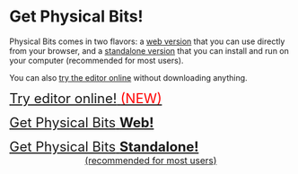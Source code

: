 # Get Physical Bits!

Physical Bits comes in two flavors: a [web version](./WEB.md) that you can use directly from your browser, and a [standalone version](./STANDALONE.md) that you can install and run on your computer (recommended for most users). 

You can also [try the editor online](http://gira.github.io/PhysicalBits/demo) without downloading anything.

<a class="btn btn-large" href="http://gira.github.io/PhysicalBits/demo" type="button"
   style="font-size: x-large; width: 100%; text-align: center;">
  <i class="fa fa-globe mr-2" style="font-size: inherit;"></i>
  <span class="mr-2">Try editor online!</span>
  <span style="color:red">(NEW)</span> 
</a>

<a class="btn btn-large" href="./WEB.html" type="button"
   style="font-size: x-large; width: 100%; text-align: center;">
  <i class="fa fa-download mr-2" style="font-size: inherit;"></i>
  <span>Get Physical Bits</span>
  <span style="font-weight: bolder;">Web!</span>
</a>

<a class="btn btn-large" href="./STANDALONE.html" type="button"
   style="font-size: x-large; width: 100%; text-align: center;">
  <i class="fa fa-download mr-2" style="font-size: inherit;"></i>
  <span>Get Physical Bits</span>
  <span style="font-weight: bolder;">Standalone!</span>
  <span style="font-size: initial; display: block;">(recommended for most users)</span>
</a>
